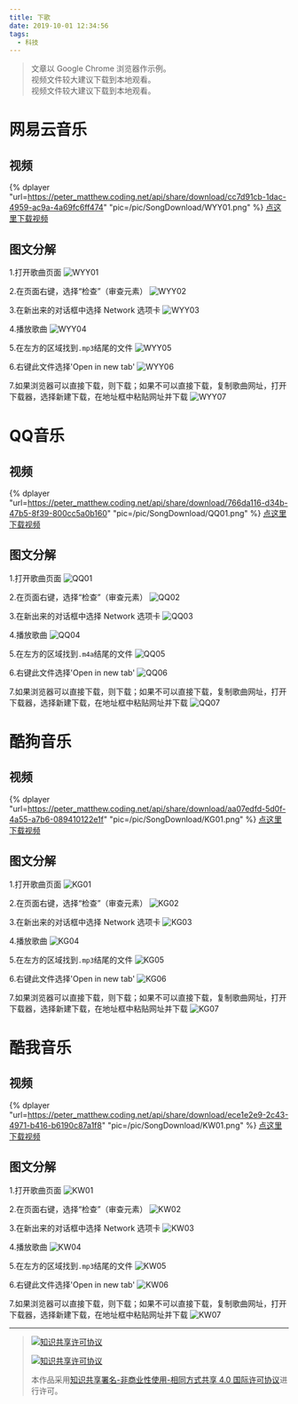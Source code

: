 ```yaml
---
title: 下歌
date: 2019-10-01 12:34:56
tags: 
  - 科技
---
```


> 文章以 Google Chrome 浏览器作示例。  
> 视频文件较大建议下载到本地观看。  
> 视频文件较大建议下载到本地观看。  
# 网易云音乐

## 视频
{% dplayer "url=https://peter_matthew.coding.net/api/share/download/cc7d91cb-1dac-4959-ac9a-4a69fc6ff474" "pic=/pic/SongDownload/WYY01.png" %}
[点这里下载视频](https://Peter_Matthew.coding.net/s/cc7d91cb-1dac-4959-ac9a-4a69fc6ff474)

## 图文分解
1.打开歌曲页面
![WYY01](/pic/SongDownload/WYY01.png)

2.在页面右键，选择“检查”（审查元素）
![WYY02](/pic/SongDownload/WYY02.png)

3.在新出来的对话框中选择 Network 选项卡
![WYY03](/pic/SongDownload/WYY03.png)

4.播放歌曲
![WYY04](/pic/SongDownload/WYY04.png)

5.在左方的区域找到`.mp3`结尾的文件
![WYY05](/pic/SongDownload/WYY05.png)

6.右键此文件选择'Open in new tab'
![WYY06](/pic/SongDownload/WYY06.png)

7.如果浏览器可以直接下载，则下载；如果不可以直接下载，复制歌曲网址，打开下载器，选择新建下载，在地址框中粘贴网址并下载
![WYY07](/pic/SongDownload/WYY07.png)

# QQ音乐

## 视频
{% dplayer "url=https://peter_matthew.coding.net/api/share/download/766da116-d34b-47b5-8f39-800cc5a0b160" "pic=/pic/SongDownload/QQ01.png" %}
[点这里下载视频](https://Peter_Matthew.coding.net/s/766da116-d34b-47b5-8f39-800cc5a0b160)

## 图文分解
1.打开歌曲页面
![QQ01](/pic/SongDownload/QQ01.png)

2.在页面右键，选择“检查”（审查元素）
![QQ02](/pic/SongDownload/QQ02.png)

3.在新出来的对话框中选择 Network 选项卡
![QQ03](/pic/SongDownload/QQ03.png)

4.播放歌曲
![QQ04](/pic/SongDownload/QQ04.png)

5.在左方的区域找到`.m4a`结尾的文件
![QQ05](/pic/SongDownload/QQ05.png)

6.右键此文件选择'Open in new tab'
![QQ06](/pic/SongDownload/QQ06.png)

7.如果浏览器可以直接下载，则下载；如果不可以直接下载，复制歌曲网址，打开下载器，选择新建下载，在地址框中粘贴网址并下载
![QQ07](/pic/SongDownload/QQ07.png)

# 酷狗音乐

## 视频
{% dplayer "url=https://peter_matthew.coding.net/api/share/download/aa07edfd-5d0f-4a55-a7b6-089410122e1f" "pic=/pic/SongDownload/KG01.png" %}
[点这里下载视频](https://Peter_Matthew.coding.net/s/aa07edfd-5d0f-4a55-a7b6-089410122e1f)

## 图文分解
1.打开歌曲页面
![KG01](/pic/SongDownload/KG01.png)

2.在页面右键，选择“检查”（审查元素）
![KG02](/pic/SongDownload/KG02.png)

3.在新出来的对话框中选择 Network 选项卡
![KG03](/pic/SongDownload/KG03.png)

4.播放歌曲
![KG04](/pic/SongDownload/KG04.png)

5.在左方的区域找到`.mp3`结尾的文件
![KG05](/pic/SongDownload/KG05.png)

6.右键此文件选择'Open in new tab'
![KG06](/pic/SongDownload/KG06.png)

7.如果浏览器可以直接下载，则下载；如果不可以直接下载，复制歌曲网址，打开下载器，选择新建下载，在地址框中粘贴网址并下载
![KG07](/pic/SongDownload/KG07.png)

# 酷我音乐

## 视频
{% dplayer "url=https://peter_matthew.coding.net/api/share/download/ece1e2e9-2c43-4971-b416-b6190c87a1f8" "pic=/pic/SongDownload/KW01.png" %}
[点这里下载视频](https://Peter_Matthew.coding.net/s/ece1e2e9-2c43-4971-b416-b6190c87a1f8)

## 图文分解
1.打开歌曲页面
![KW01](/pic/SongDownload/KW01.png)

2.在页面右键，选择“检查”（审查元素）
![KW02](/pic/SongDownload/KW02.png)

3.在新出来的对话框中选择 Network 选项卡
![KW03](/pic/SongDownload/KW03.png)

4.播放歌曲
![KW04](/pic/SongDownload/KW04.png)

5.在左方的区域找到`.mp3`结尾的文件
![KW05](/pic/SongDownload/KW05.png)

6.右键此文件选择'Open in new tab'
![KW06](/pic/SongDownload/KW06.png)

7.如果浏览器可以直接下载，则下载；如果不可以直接下载，复制歌曲网址，打开下载器，选择新建下载，在地址框中粘贴网址并下载
![KW07](/pic/SongDownload/KW07.png)

------------

> [![知识共享许可协议](/pic/license/BY-NC-SA_80x15.png)](https://creativecommons.org/licenses/by-nc-sa/4.0/deed.zh)
> 
> [![知识共享许可协议](/pic/license/BY-NC-SA_88x31.png)](https://creativecommons.org/licenses/by-nc-sa/4.0/deed.zh)
> 
> 本作品采用[知识共享署名-非商业性使用-相同方式共享 4.0 国际许可协议](https://creativecommons.org/licenses/by-nc-sa/4.0/deed.zh)进行许可。